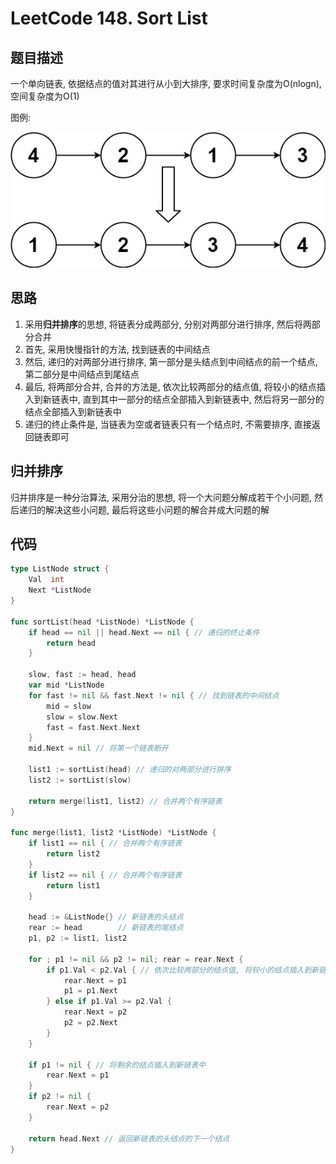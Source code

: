 # LeetCode 148. Sort List
## 题目描述
一个单向链表, 依据结点的值对其进行从小到大排序, 要求时间复杂度为O(nlogn), 空间复杂度为O(1)

图例:

![img.png](img.png)
## 思路
1. 采用**归并排序**的思想, 将链表分成两部分, 分别对两部分进行排序, 然后将两部分合并
2. 首先, 采用快慢指针的方法, 找到链表的中间结点
3. 然后, 递归的对两部分进行排序, 第一部分是头结点到中间结点的前一个结点, 第二部分是中间结点到尾结点
4. 最后, 将两部分合并, 合并的方法是, 依次比较两部分的结点值, 将较小的结点插入到新链表中, 直到其中一部分的结点全部插入到新链表中, 然后将另一部分的结点全部插入到新链表中
5. 递归的终止条件是, 当链表为空或者链表只有一个结点时, 不需要排序, 直接返回链表即可

## 归并排序
归并排序是一种分治算法, 采用分治的思想, 将一个大问题分解成若干个小问题, 然后递归的解决这些小问题, 最后将这些小问题的解合并成大问题的解


## 代码
```go
type ListNode struct {
	Val  int
	Next *ListNode
}

func sortList(head *ListNode) *ListNode {
	if head == nil || head.Next == nil { // 递归的终止条件
		return head
	}

	slow, fast := head, head
	var mid *ListNode
	for fast != nil && fast.Next != nil { // 找到链表的中间结点
		mid = slow
		slow = slow.Next
		fast = fast.Next.Next
	}
	mid.Next = nil // 将第一个链表断开

	list1 := sortList(head) // 递归的对两部分进行排序
	list2 := sortList(slow)

	return merge(list1, list2) // 合并两个有序链表
}

func merge(list1, list2 *ListNode) *ListNode {
	if list1 == nil { // 合并两个有序链表
		return list2
	}
	if list2 == nil { // 合并两个有序链表
		return list1
	}

	head := &ListNode{} // 新链表的头结点
	rear := head        // 新链表的尾结点
	p1, p2 := list1, list2

	for ; p1 != nil && p2 != nil; rear = rear.Next {
		if p1.Val < p2.Val { // 依次比较两部分的结点值, 将较小的结点插入到新链表中
			rear.Next = p1
			p1 = p1.Next
		} else if p1.Val >= p2.Val {
			rear.Next = p2
			p2 = p2.Next
		}
	}

	if p1 != nil { // 将剩余的结点插入到新链表中
		rear.Next = p1
	}
	if p2 != nil {
		rear.Next = p2
	}

	return head.Next // 返回新链表的头结点的下一个结点
}

```